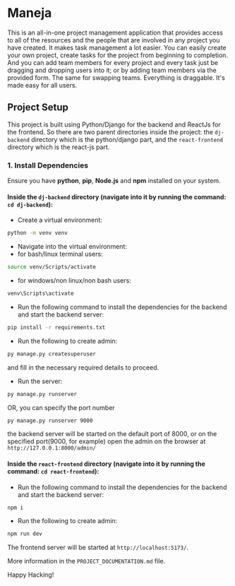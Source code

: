 
# Maneja

  This is an all-in-one project management application that provides access to all of the resources and the people that are involved in any project you have created. It makes task management a lot easier. You can easily create your own project, create tasks for the project from beginning to completion. And you can add team members for every project and every task just be dragging and dropping users into it; or by adding team members via the provided form. The same for swapping teams. Everything is draggable. It's made easy for all users.

## Project Setup

This project is built using Python/Django for the backend and ReactJs for the frontend. So there are two parent directories inside the project: the `dj-backend` directory which is the python/django part, and the `react-frontend` directory which is the react-js part.

### 1. Install Dependencies
Ensure you have **python**, **pip**, **Node.js** and **npm** installed on your system.
#### Inside the `dj-backend` directory (navigate into it by running the command: `cd dj-backend`):
  - Create a virtual environment:
```bash
python -m venv venv
```
  - Navigate into the virtual environment:
  - for bash/linux terminal users:
```bash
source venv/Scripts/activate
```
  - for windows/non linux/non bash users:
```bash
venv\Scripts\activate
```

  - Run the following command to install the dependencies for the backend and start the backend server:
```bash
pip install -r requirements.txt
```

  - Run the following to create admin:
```bash
py manage.py createsuperuser
```
  and fill in the necessary required details to proceed.
  
  - Run the server:
```bash
py manage.py runserver
```
OR, you can specify the port number
```bash
py manage.py runserver 9000
```

the backend server will be started on the default port of 8000, or on the specified port(9000, for example)
open the admin on the browser at `http://127.0.0.1:8000/admin/`


#### Inside the `react-frontend` directory (navigate into it by running the command: `cd react-frontend`):
  - Run the following command to install the dependencies for the backend and start the backend server:
```bash
npm i
```

  - Run the following to create admin:
```bash
npm run dev
```
The frontend server will be started at `http://localhost:5173/`.


More information in the `PROJECT_DOCUMENTATION.md` file.

Happy Hacking!